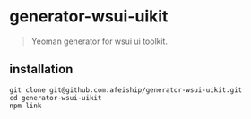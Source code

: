 # generator-wsui-uikit
> Yeoman generator for wsui ui toolkit.

## installation
```shell
git clone git@github.com:afeiship/generator-wsui-uikit.git
cd generator-wsui-uikit
npm link
```
